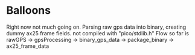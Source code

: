 # Balloons
Right now not much going on. Parsing raw gps data into binary, creating dummy ax25 frame fields. not compiled with "pico/stdlib.h"
Flow so far is rawGPS -> gpsProcessing -> binary_gps_data -> package_binary -> ax25_frame_data

